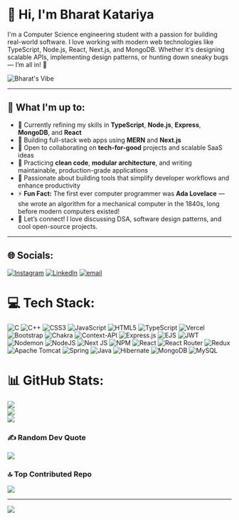 # 👋 Hi, I'm Bharat Katariya

I'm a Computer Science engineering student with a passion for building real-world software. I love working with modern web technologies like TypeScript, Node.js, React, Next.js, and MongoDB. Whether it's designing scalable APIs, implementing design patterns, or hunting down sneaky bugs — I’m all in! 🚀

![Bharat's Vibe](./64bbb1aa-a9c8-4924-8b8a-dee40f20688e.png)

---

## 🚀 What I'm up to:

- 🔧 Currently refining my skills in **TypeScript**, **Node.js**, **Express**, **MongoDB**, and **React**
- 🧩 Building full-stack web apps using **MERN** and **Next.js**
- 🤝 Open to collaborating on **tech-for-good** projects and scalable SaaS ideas
- 🧠 Practicing **clean code**, **modular architecture**, and writing maintainable, production-grade applications
- 📌 Passionate about building tools that simplify developer workflows and enhance productivity
- ⚡ **Fun Fact:** The first ever computer programmer was **Ada Lovelace** — she wrote an algorithm for a mechanical computer in the 1840s, long before modern computers existed!
- 💬 Let’s connect! I love discussing DSA, software design patterns, and cool open-source projects.

---


## 🌐 Socials:
[![Instagram](https://img.shields.io/badge/Instagram-%23E4405F.svg?logo=Instagram&logoColor=white)](https://instagram.com/iambharat_k17) [![LinkedIn](https://img.shields.io/badge/LinkedIn-%230077B5.svg?logo=linkedin&logoColor=white)](https://linkedin.com/in/bk1706) [![email](https://img.shields.io/badge/Email-D14836?logo=gmail&logoColor=white)](mailto:bharatrajkatariya24@gmail.com) 

# 💻 Tech Stack:
![C](https://img.shields.io/badge/c-%2300599C.svg?style=for-the-badge&logo=c&logoColor=white) ![C++](https://img.shields.io/badge/c++-%2300599C.svg?style=for-the-badge&logo=c%2B%2B&logoColor=white) ![CSS3](https://img.shields.io/badge/css3-%231572B6.svg?style=for-the-badge&logo=css3&logoColor=white) ![JavaScript](https://img.shields.io/badge/javascript-%23323330.svg?style=for-the-badge&logo=javascript&logoColor=%23F7DF1E) ![HTML5](https://img.shields.io/badge/html5-%23E34F26.svg?style=for-the-badge&logo=html5&logoColor=white) ![TypeScript](https://img.shields.io/badge/typescript-%23007ACC.svg?style=for-the-badge&logo=typescript&logoColor=white) ![Vercel](https://img.shields.io/badge/vercel-%23000000.svg?style=for-the-badge&logo=vercel&logoColor=white) ![Bootstrap](https://img.shields.io/badge/bootstrap-%238511FA.svg?style=for-the-badge&logo=bootstrap&logoColor=white) ![Chakra](https://img.shields.io/badge/chakra-%234ED1C5.svg?style=for-the-badge&logo=chakraui&logoColor=white) ![Context-API](https://img.shields.io/badge/Context--Api-000000?style=for-the-badge&logo=react) ![Express.js](https://img.shields.io/badge/express.js-%23404d59.svg?style=for-the-badge&logo=express&logoColor=%2361DAFB) ![EJS](https://img.shields.io/badge/ejs-%23B4CA65.svg?style=for-the-badge&logo=ejs&logoColor=black) ![JWT](https://img.shields.io/badge/JWT-black?style=for-the-badge&logo=JSON%20web%20tokens) ![Nodemon](https://img.shields.io/badge/NODEMON-%23323330.svg?style=for-the-badge&logo=nodemon&logoColor=%BBDEAD) ![NodeJS](https://img.shields.io/badge/node.js-6DA55F?style=for-the-badge&logo=node.js&logoColor=white) ![Next JS](https://img.shields.io/badge/Next-black?style=for-the-badge&logo=next.js&logoColor=white) ![NPM](https://img.shields.io/badge/NPM-%23CB3837.svg?style=for-the-badge&logo=npm&logoColor=white) ![React](https://img.shields.io/badge/react-%2320232a.svg?style=for-the-badge&logo=react&logoColor=%2361DAFB) ![React Router](https://img.shields.io/badge/React_Router-CA4245?style=for-the-badge&logo=react-router&logoColor=white) ![Redux](https://img.shields.io/badge/redux-%23593d88.svg?style=for-the-badge&logo=redux&logoColor=white) ![Apache Tomcat](https://img.shields.io/badge/apache%20tomcat-%23F8DC75.svg?style=for-the-badge&logo=apache-tomcat&logoColor=black) ![Spring](https://img.shields.io/badge/spring-%236DB33F.svg?style=for-the-badge&logo=spring&logoColor=white) ![Java](https://img.shields.io/badge/java-%23ED8B00.svg?style=for-the-badge&logo=openjdk&logoColor=white) ![Hibernate](https://img.shields.io/badge/Hibernate-59666C?style=for-the-badge&logo=Hibernate&logoColor=white) ![MongoDB](https://img.shields.io/badge/MongoDB-%234ea94b.svg?style=for-the-badge&logo=mongodb&logoColor=white) ![MySQL](https://img.shields.io/badge/mysql-4479A1.svg?style=for-the-badge&logo=mysql&logoColor=white)
# 📊 GitHub Stats:
![](https://github-readme-stats.vercel.app/api?username=bharatkatariya1706&theme=nightowl&hide_border=false&include_all_commits=true&count_private=false)<br/>
![](https://nirzak-streak-stats.vercel.app/?user=bharatkatariya1706&theme=nightowl&hide_border=false)<br/>
![](https://github-readme-stats.vercel.app/api/top-langs/?username=bharatkatariya1706&theme=nightowl&hide_border=false&include_all_commits=true&count_private=false&layout=compact)

### ✍️ Random Dev Quote
![](https://quotes-github-readme.vercel.app/api?type=horizontal&theme=tokyonight)

### 🔝 Top Contributed Repo
![](https://github-contributor-stats.vercel.app/api?username=bharatkatariya1706&limit=5&theme=dark&combine_all_yearly_contributions=true)

---
[![](https://visitcount.itsvg.in/api?id=bharatkatariya1706&icon=0&color=4)](https://visitcount.itsvg.in)

<!-- Proudly created with GPRM ( https://gprm.itsvg.in ) -->
